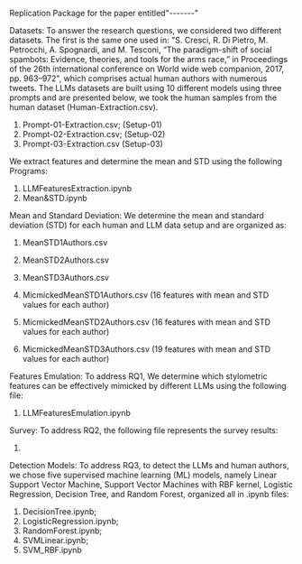 Replication Package for the paper entitled"-------"

Datasets: To answer the research questions, we considered two different datasets. The first is the same one used in: "S. Cresci, R. Di Pietro, M. Petrocchi, A. Spognardi, and M. Tesconi, “The paradigm-shift of social spambots: Evidence, theories, and tools for the arms race,” in Proceedings of the 26th international conference on World wide web companion, 2017, pp. 963–972", which comprises actual human authors with numerous tweets. The LLMs datasets are built using 10 different models using three prompts and are presented below, we took the human samples from the human dataset (Human-Extraction.csv).

1. Prompt-01-Extraction.csv; (Setup-01)
2. Prompt-02-Extraction.csv; (Setup-02)
3. Prompt-03-Extraction.csv (Setup-03)

We extract features and determine the mean and STD using the following Programs:

1. LLMFeaturesExtraction.ipynb
2. Mean&STD.ipynb

Mean and Standard Deviation: We determine the mean and standard deviation (STD) for each human and LLM data setup and are organized as: 

1. MeanSTD1Authors.csv 
2. MeanSTD2Authors.csv  
3. MeanSTD3Authors.csv  

1. MicmickedMeanSTD1Authors.csv (16 features with mean and STD values for each author)
2. MicmickedMeanSTD2Authors.csv (16 features with mean and STD values for each author)
3. MicmickedMeanSTD3Authors.csv (19 features with mean and STD values for each author)


Features Emulation: To address RQ1, We determine which stylometric features can be effectively mimicked by different LLMs using the following file:

1. LLMFeaturesEmulation.ipynb

Survey: To address RQ2, the following file represents the survey results:

1.

Detection Models: To address RQ3, to detect the LLMs and human authors, we chose five supervised machine learning (ML) models, namely Linear Support Vector Machine, Support Vector Machines with RBF kernel, Logistic Regression, Decision Tree, and Random Forest, organized all in .ipynb files:

1. DecisionTree.ipynb;
2. LogisticRegression.ipynb;
3. RandomForest.ipynb;
4. SVMLinear.ipynb;
5. SVM_RBF.ipynb
